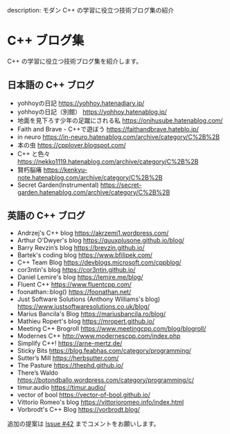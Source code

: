 description: モダン C++ の学習に役立つ技術ブログ集の紹介

# C++ ブログ集

C++ の学習に役立つ技術ブログ集を紹介します。

## 日本語の C++ ブログ
- yohhoyの日記 https://yohhoy.hatenadiary.jp/
- yohhoyの日記（別館） https://yohhoy.hatenablog.jp/
- 地面を見下ろす少年の足蹴にされる私 https://onihusube.hatenablog.com/
- Faith and Brave - C++で遊ぼう https://faithandbrave.hateblo.jp/
- in neuro https://in-neuro.hatenablog.com/archive/category/C%2B%2B
- 本の虫 https://cpplover.blogspot.com/
- C++ と色々 https://nekko1119.hatenablog.com/archive/category/C%2B%2B
- 賢朽脳瘏 https://kenkyu-note.hatenablog.com/archive/category/C%2B%2B
- Secret Garden(Instrumental) https://secret-garden.hatenablog.com/archive/category/C%2B%2B

## 英語の C++ ブログ

- Andrzej's C++ blog https://akrzemi1.wordpress.com/
- Arthur O'Dwyer's blog https://quuxplusone.github.io/blog/
- Barry Revzin’s blog https://brevzin.github.io/
- Bartek's coding blog https://www.bfilipek.com/
- C++ Team Blog https://devblogs.microsoft.com/cppblog/
- cor3ntin's blog https://cor3ntin.github.io/
- Daniel Lemire's blog https://lemire.me/blog/
- Fluent C++ https://www.fluentcpp.com/
- foonathan::​blog() https://foonathan.net/
- Just Software Solutions (Anthony Williams's blog) https://www.justsoftwaresolutions.co.uk/blog/
- Marius Bancila's Blog https://mariusbancila.ro/blog/
- Mathieu Ropert's blog https://mropert.github.io/
- Meeting C++ Brogroll https://www.meetingcpp.com/blog/blogroll/
- Modernes C++ http://www.modernescpp.com/index.php
- Simplify C++! https://arne-mertz.de/
- Sticky Bits https://blog.feabhas.com/category/programming/
- Sutter’s Mill https://herbsutter.com/
- The Pasture https://thephd.github.io/
- There’s Waldo https://botondballo.wordpress.com/category/programming/c/
- timur.audio https://timur.audio/
- vector of bool https://vector-of-bool.github.io/
- Vittorio Romeo's blog https://vittorioromeo.info/index.html
- Vorbrodt's C++ Blog https://vorbrodt.blog/

追加の提案は [Issue #42](https://github.com/cppmap/cppmap.docs/issues/42) までコメントをお願いします。
